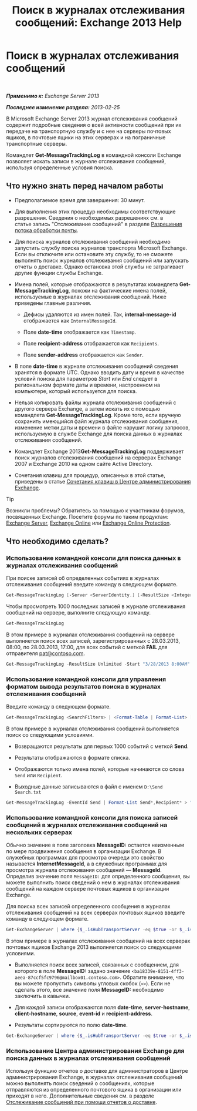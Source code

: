 ﻿---
title: 'Поиск в журналах отслеживания сообщений: Exchange 2013 Help'
TOCTitle: Поиск в журналах отслеживания сообщений
ms:assetid: e1678327-bcd5-42d4-a363-67f33067fe9a
ms:mtpsurl: https://technet.microsoft.com/ru-ru/library/Bb124926(v=EXCHG.150)
ms:contentKeyID: 51408086
ms.date: 04/30/2018
mtps_version: v=EXCHG.150
ms.translationtype: HT
---

# Поиск в журналах отслеживания сообщений

 

_**Применимо к:** Exchange Server 2013_

_**Последнее изменение раздела:** 2013-02-25_

В Microsoft Exchange Server 2013 журнал отслеживания сообщений содержит подробные сведения о всей активности сообщений при их передаче на транспортную службу и с нее на серверы почтовых ящиков, в почтовые ящики на этих серверах и на пограничные транспортные серверы.

Командлет **Get-MessageTrackingLog** в командной консоли Exchange позволяет искать записи в журнале отслеживания сообщений, используя определенные условия поиска.

## Что нужно знать перед началом работы

  - Предполагаемое время для завершения: 30 минут.

  - Для выполнения этих процедур необходимы соответствующие разрешения. Сведения о необходимых разрешениях см. в статье запись "Отслеживание сообщений" в разделе [Разрешения потока обработки почты](mail-flow-permissions-exchange-2013-help.md).

  - Для поиска журналов отслеживания сообщений необходимо запустить службу поиска журналов транспорта Microsoft Exchange. Если вы отключите или остановите эту службу, то не сможете выполнять поиск журналов отслеживания сообщений или запускать отчеты о доставке. Однако остановка этой службы не затрагивает другие функции службы Exchange.

  - Имена полей, которые отображаются в результатах командлета **Get-MessageTrackingLog**, похожи на фактические имена полей, используемые в журналах отслеживания сообщений. Ниже приведены главные различия.
    
      - Дефисы удаляются из имен полей. Так, **internal-message-id** отображается как `InternalMessageId`.
    
      - Поле **date-time** отображается как `Timestamp`.
    
      - Поле **recipient-address** отображается как `Recipients`.
    
      - Поле **sender-address** отображается как `Sender`.

  - В поле **date-time** в журнале отслеживания сообщений сведения хранятся в формате UTC. Однако вводить дату и время в качестве условий поиска для параметров *Start* или *End* следует в региональном формате даты и времени, настроенном на компьютере, который используется для поиска.

  - Нельзя копировать файлы журнала отслеживания сообщений с другого сервера Exchange, а затем искать их с помощью командлета **Get-MessageTrackingLog**. Кроме того, если вручную сохранить имеющийся файл журнала отслеживания сообщения, изменение метки даты и времени в файле нарушит логику запросов, используемую в службе Exchange для поиска данных в журналах отслеживания сообщений.

  - Командлет Exchange 2013**Get-MessageTrackingLog** поддерживает поиск журналов отслеживания сообщений на серверах Exchange 2007 и Exchange 2010 на одном сайте Active Directory.

  - Сочетания клавиш для процедур, описанных в этой статье, приведены в статье [Сочетания клавиш в Центре администрирования Exchange](keyboard-shortcuts-in-the-exchange-admin-center-exchange-online-protection-help.md).

> [!TIP]  
> Возникли проблемы? Обратитесь за помощью к участникам форумов, посвященных Exchange. Посетите форумы по таким продуктам: <a href="https://go.microsoft.com/fwlink/p/?linkid=60612">Exchange Server</a>, <a href="https://go.microsoft.com/fwlink/p/?linkid=267542">Exchange Online</a> или <a href="https://go.microsoft.com/fwlink/p/?linkid=285351">Exchange Online Protection</a>.


## Что необходимо сделать?

### Использование командной консоли для поиска данных в журналах отслеживания сообщений

При поиске записей об определенных событиях в журналах отслеживания сообщений введите команду в следующем формате.

```powershell
Get-MessageTrackingLog [-Server <ServerIdentity.] [-ResultSize <Integer> | Unlimited] [-Start <DateTime>] [-End <DateTime>] [-EventId <EventId>] [-InternalMessageId <InternalMessageId>] [-MessageId <MessageId>] [-MessageSubject <Subject>] [-Recipients <RecipientAddress1,RecipientAddress2...>] [-Reference <Reference>] [-Sender <SenderAddress>]
```

Чтобы просмотреть 1000 последних записей в журнале отслеживания сообщений на сервере, выполните следующую команду.

```powershell
Get-MessageTrackingLog
```

В этом примере в журналах отслеживания сообщений на сервере выполняется поиск всех записей, зарегистрированных с 28.03.2013, 08:00, по 28.03.2013, 17:00, для всех событий с меткой **FAIL** для отправителя pat@contoso.com.

```powershell
Get-MessageTrackingLog -ResultSize Unlimited -Start "3/28/2013 8:00AM" -End "3/28/2013 5:00PM" -EventId "Fail" -Sender "pat@contoso.com"
```

### Использование командной консоли для управления форматом вывода результатов поиска в журналах отслеживания сообщений

Введите команду в следующем формате.

```powershell
Get-MessageTrackingLog <SearchFilters> | <Format-Table | Format-List> [<FieldNames>] [<OutputFileOptions>]
```

В этом примере в журналах отслеживания сообщений выполняется поиск со следующими условиями.

  - Возвращаются результаты для первых 1000 событий с меткой **Send**.

  - Результаты отображаются в формате списка.

  - Отображаются только имена полей, которые начинаются со слова `Send` или `Recipient`.

  - Выходные данные записываются в файл с именем `D:\Send Search.txt`

<!-- end list -->

```powershell
Get-MessageTrackingLog -EventId Send | Format-List Send*,Recipient* > "D:\Send Search.txt"
```

### Использование командной консоли для поиска записей сообщений в журналах отслеживания сообщений на нескольких серверах

Обычно значение в поле заголовка **MessageID:**  остается неизменным по мере продвижения сообщения в организации Exchange. В служебных программах для просмотра очереди это свойство называется **InternetMessageId**, а в служебных программах для просмотра журнала отслеживания сообщений — **MessageId**. Определив значение поля `MessageID:` для определенного сообщения, вы можете выполнить поиск сведений о нем в журналах отслеживания сообщений на каждом сервере почтовых ящиков в организации Exchange.

Для поиска всех записей определенного сообщения в журналах отслеживания сообщений на всех серверах почтовых ящиков введите команду в следующем формате.

```powershell
Get-ExchangeServer | where {$_.isHubTransportServer -eq $true -or $_.isMailboxServer -eq $true} | Get-MessageTrackingLog -MessageId <MessageID> | Select-Object <CommaSeparatedFieldNames> | Sort-Object -Property <FieldName>
```

В этом примере в журналах отслеживания сообщений на всех серверах почтовых ящиков Exchange 2013 выполняется поиск со следующими условиями.

  - Выполняется поиск всех записей, связанных с сообщением, для которого в поле **MessageID:**  задано значение `<ba18339e-8151-4ff3-aeea-87ccf5fc9796@mailbox01.contoso.com>`. Обратите внимание, что вы можете пропустить символы угловых скобок (`<>`). Если не сделать этого, все значение поля **MessageID:**  необходимо заключить в кавычки.

  - Для каждой записи отображаются поля **date-time**, **server-hostname**, **client-hostname**, **source**, **event-id** и **recipient-address**.

  - Результаты сортируются по полю **date-time**.

<!-- end list -->

```powershell
Get-ExchangeServer | where {$_.isHubTransportServer -eq $true -or $_.isMailboxServer -eq $true} | Get-MessageTrackingLog -MessageId ba18339e-8151-4ff3-aeea-87ccf5fc9796@mailbox01.contoso.com | Select-Object Timestamp,ServerHostname,ClientHostname,Source,EventId,Recipients | Sort-Object -Property Timestamp
```

### Использование Центра администрирования Exchange для поиска данных в журналах отслеживания сообщений

Используя функцию отчетов о доставке для администраторов в Центре администрирования Exchange, в журналах отслеживания сообщений можно выполнять поиск сведений о сообщениях, которые отправляются из определенного почтового ящика в организации или приходят в него. Дополнительные сведения см. в разделе [Отслеживание сообщений при помощи отчетов о доставке](track-messages-with-delivery-reports-exchange-2013-help.md).

